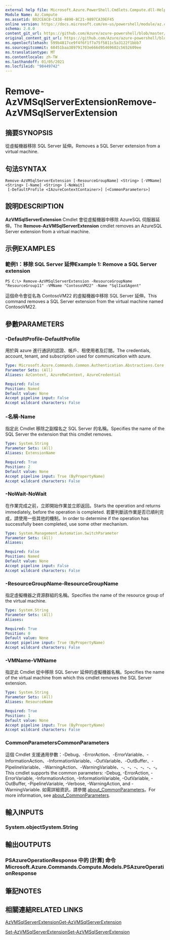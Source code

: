 ```yaml
---
external help file: Microsoft.Azure.PowerShell.Cmdlets.Compute.dll-Help.xml
Module Name: Az.Compute
ms.assetid: B02CEAC8-C838-4890-8C21-9897CA39EF45
online version: https://docs.microsoft.com/en-us/powershell/module/az.compute/remove-azvmsqlserverextension
schema: 2.0.0
content_git_url: https://github.com/Azure/azure-powershell/blob/master/src/Compute/Compute/help/Remove-AzVMSqlServerExtension.md
original_content_git_url: https://github.com/Azure/azure-powershell/blob/master/src/Compute/Compute/help/Remove-AzVMSqlServerExtension.md
ms.openlocfilehash: 599b4817ce9f4f6f1f7a75f5811c5a3122f1bbb7
ms.sourcegitcommit: 68451baa389791703e666d95469602c5652609ee
ms.translationtype: MT
ms.contentlocale: zh-TW
ms.lasthandoff: 01/05/2021
ms.locfileid: "98449742"
---
```

# <span data-ttu-id="b1c13-101">Remove-AzVMSqlServerExtension</span><span class="sxs-lookup"><span data-stu-id="b1c13-101">Remove-AzVMSqlServerExtension</span></span>

## <span data-ttu-id="b1c13-102">摘要</span><span class="sxs-lookup"><span data-stu-id="b1c13-102">SYNOPSIS</span></span>
<span data-ttu-id="b1c13-103">從虛擬機器移除 SQL Server 延伸。</span><span class="sxs-lookup"><span data-stu-id="b1c13-103">Removes a SQL Server extension from a virtual machine.</span></span>

## <span data-ttu-id="b1c13-104">句法</span><span class="sxs-lookup"><span data-stu-id="b1c13-104">SYNTAX</span></span>

```
Remove-AzVMSqlServerExtension [-ResourceGroupName] <String> [-VMName] <String> [-Name] <String> [-NoWait]
 [-DefaultProfile <IAzureContextContainer>] [<CommonParameters>]
```

## <span data-ttu-id="b1c13-105">說明</span><span class="sxs-lookup"><span data-stu-id="b1c13-105">DESCRIPTION</span></span>
<span data-ttu-id="b1c13-106">**AzVMSqlServerExtension** Cmdlet 會從虛擬機器中移除 AzureSQL 伺服器延伸。</span><span class="sxs-lookup"><span data-stu-id="b1c13-106">The **Remove-AzVMSqlServerExtension** cmdlet removes an AzureSQL Server extension from a virtual machine.</span></span>

## <span data-ttu-id="b1c13-107">示例</span><span class="sxs-lookup"><span data-stu-id="b1c13-107">EXAMPLES</span></span>

### <span data-ttu-id="b1c13-108">範例1：移除 SQL Server 延伸</span><span class="sxs-lookup"><span data-stu-id="b1c13-108">Example 1: Remove a SQL Server extension</span></span>
```
PS C:\> Remove-AzVMSqlServerExtension -ResourceGroupName "ResourceGroup11" -VMName "ContosoVM22" -Name "SqlIaaSAgent"
```

<span data-ttu-id="b1c13-109">這個命令會從名為 ContosoVM22 的虛擬機器中移除 SQL Server 延伸。</span><span class="sxs-lookup"><span data-stu-id="b1c13-109">This command removes a SQL Server extension from the virtual machine named ContosoVM22.</span></span>

## <span data-ttu-id="b1c13-110">參數</span><span class="sxs-lookup"><span data-stu-id="b1c13-110">PARAMETERS</span></span>

### <span data-ttu-id="b1c13-111">-DefaultProfile</span><span class="sxs-lookup"><span data-stu-id="b1c13-111">-DefaultProfile</span></span>
<span data-ttu-id="b1c13-112">用於與 azure 進行通訊的認證、帳戶、租使用者及訂閱。</span><span class="sxs-lookup"><span data-stu-id="b1c13-112">The credentials, account, tenant, and subscription used for communication with azure.</span></span>

```yaml
Type: Microsoft.Azure.Commands.Common.Authentication.Abstractions.Core.IAzureContextContainer
Parameter Sets: (All)
Aliases: AzContext, AzureRmContext, AzureCredential

Required: False
Position: Named
Default value: None
Accept pipeline input: False
Accept wildcard characters: False
```

### <span data-ttu-id="b1c13-113">-名稱</span><span class="sxs-lookup"><span data-stu-id="b1c13-113">-Name</span></span>
<span data-ttu-id="b1c13-114">指定此 Cmdlet 移除之副檔名之 SQL Server 的名稱。</span><span class="sxs-lookup"><span data-stu-id="b1c13-114">Specifies the name of the SQL Server the extension that this cmdlet removes.</span></span>

```yaml
Type: System.String
Parameter Sets: (All)
Aliases: ExtensionName

Required: True
Position: 2
Default value: None
Accept pipeline input: True (ByPropertyName)
Accept wildcard characters: False
```

### <span data-ttu-id="b1c13-115">-NoWait</span><span class="sxs-lookup"><span data-stu-id="b1c13-115">-NoWait</span></span>
<span data-ttu-id="b1c13-116">在作業完成之前，立即開始作業並立即返回。</span><span class="sxs-lookup"><span data-stu-id="b1c13-116">Starts the operation and returns immediately, before the operation is completed.</span></span> <span data-ttu-id="b1c13-117">若要判斷該作業是否已順利完成，請使用一些其他的機制。</span><span class="sxs-lookup"><span data-stu-id="b1c13-117">In order to determine if the operation has successfully been completed, use some other mechanism.</span></span>

```yaml
Type: System.Management.Automation.SwitchParameter
Parameter Sets: (All)
Aliases:

Required: False
Position: Named
Default value: None
Accept pipeline input: False
Accept wildcard characters: False
```

### <span data-ttu-id="b1c13-118">-ResourceGroupName</span><span class="sxs-lookup"><span data-stu-id="b1c13-118">-ResourceGroupName</span></span>
<span data-ttu-id="b1c13-119">指定虛擬機器之資源群組的名稱。</span><span class="sxs-lookup"><span data-stu-id="b1c13-119">Specifies the name of the resource group of the virtual machine.</span></span>

```yaml
Type: System.String
Parameter Sets: (All)
Aliases:

Required: True
Position: 0
Default value: None
Accept pipeline input: True (ByPropertyName)
Accept wildcard characters: False
```

### <span data-ttu-id="b1c13-120">-VMName</span><span class="sxs-lookup"><span data-stu-id="b1c13-120">-VMName</span></span>
<span data-ttu-id="b1c13-121">指定此 Cmdlet 從中移除 SQL Server 延伸的虛擬機器名稱。</span><span class="sxs-lookup"><span data-stu-id="b1c13-121">Specifies the name of the virtual machine from which this cmdlet removes the SQL Server extension.</span></span>

```yaml
Type: System.String
Parameter Sets: (All)
Aliases: ResourceName

Required: True
Position: 1
Default value: None
Accept pipeline input: True (ByPropertyName)
Accept wildcard characters: False
```

### <span data-ttu-id="b1c13-122">CommonParameters</span><span class="sxs-lookup"><span data-stu-id="b1c13-122">CommonParameters</span></span>
<span data-ttu-id="b1c13-123">這個 Cmdlet 支援通用參數：-Debug、-ErrorAction、-ErrorVariable、-InformationAction、-InformationVariable、-OutVariable、-OutBuffer、-PipelineVariable、-WarningAction、-WarningVariable、-、-、-、-、-、-。</span><span class="sxs-lookup"><span data-stu-id="b1c13-123">This cmdlet supports the common parameters: -Debug, -ErrorAction, -ErrorVariable, -InformationAction, -InformationVariable, -OutVariable, -OutBuffer, -PipelineVariable, -Verbose, -WarningAction, and -WarningVariable.</span></span> <span data-ttu-id="b1c13-124">如需詳細資訊，請參閱 [about_CommonParameters](http://go.microsoft.com/fwlink/?LinkID=113216)。</span><span class="sxs-lookup"><span data-stu-id="b1c13-124">For more information, see [about_CommonParameters](http://go.microsoft.com/fwlink/?LinkID=113216).</span></span>

## <span data-ttu-id="b1c13-125">輸入</span><span class="sxs-lookup"><span data-stu-id="b1c13-125">INPUTS</span></span>

### <span data-ttu-id="b1c13-126">System.object</span><span class="sxs-lookup"><span data-stu-id="b1c13-126">System.String</span></span>

## <span data-ttu-id="b1c13-127">輸出</span><span class="sxs-lookup"><span data-stu-id="b1c13-127">OUTPUTS</span></span>

### <span data-ttu-id="b1c13-128">PSAzureOperationResponse 中的 [計算] 命令</span><span class="sxs-lookup"><span data-stu-id="b1c13-128">Microsoft.Azure.Commands.Compute.Models.PSAzureOperationResponse</span></span>

## <span data-ttu-id="b1c13-129">筆記</span><span class="sxs-lookup"><span data-stu-id="b1c13-129">NOTES</span></span>

## <span data-ttu-id="b1c13-130">相關連結</span><span class="sxs-lookup"><span data-stu-id="b1c13-130">RELATED LINKS</span></span>

[<span data-ttu-id="b1c13-131">AzVMSqlServerExtension</span><span class="sxs-lookup"><span data-stu-id="b1c13-131">Get-AzVMSqlServerExtension</span></span>](./Get-AzVMSqlServerExtension.md)

[<span data-ttu-id="b1c13-132">Set-AzVMSqlServerExtension</span><span class="sxs-lookup"><span data-stu-id="b1c13-132">Set-AzVMSqlServerExtension</span></span>](./Set-AzVMSqlServerExtension.md)


